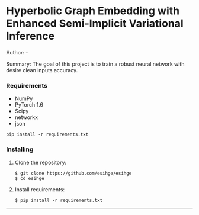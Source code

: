 # Hyperbolic Graph Embedding with Enhanced Semi-Implicit Variational Inference

Author: -

Summary: The goal of this project is to train a robust neural network with desire clean inputs accuracy. 

### Requirements
- NumPy
- PyTorch 1.6 
- Scipy
- networkx
- json


```pip install -r requirements.txt``` 

### Installing

1. Clone the repository:
    ```shell
    $ git clone https://github.com/esihge/esihge
    $ cd esihge
    ```
2. Install requirements:
    ```shell
    $ pip install -r requirements.txt
    ```
---
